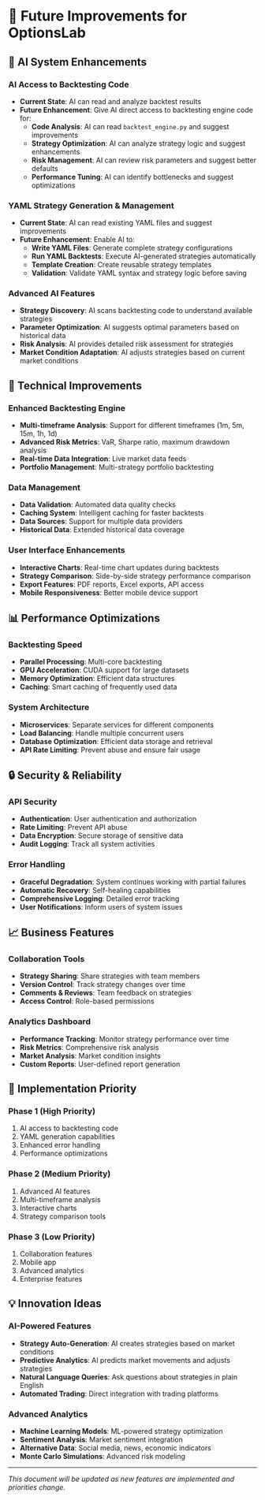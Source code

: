 # 🚀 Future Improvements for OptionsLab

## 🤖 AI System Enhancements

### **AI Access to Backtesting Code**
- **Current State**: AI can read and analyze backtest results
- **Future Enhancement**: Give AI direct access to backtesting engine code for:
  - **Code Analysis**: AI can read `backtest_engine.py` and suggest improvements
  - **Strategy Optimization**: AI can analyze strategy logic and suggest enhancements
  - **Risk Management**: AI can review risk parameters and suggest better defaults
  - **Performance Tuning**: AI can identify bottlenecks and suggest optimizations

### **YAML Strategy Generation & Management**
- **Current State**: AI can read existing YAML files and suggest improvements
- **Future Enhancement**: Enable AI to:
  - **Write YAML Files**: Generate complete strategy configurations
  - **Run YAML Backtests**: Execute AI-generated strategies automatically
  - **Template Creation**: Create reusable strategy templates
  - **Validation**: Validate YAML syntax and strategy logic before saving

### **Advanced AI Features**
- **Strategy Discovery**: AI scans backtesting code to understand available strategies
- **Parameter Optimization**: AI suggests optimal parameters based on historical data
- **Risk Analysis**: AI provides detailed risk assessment for strategies
- **Market Condition Adaptation**: AI adjusts strategies based on current market conditions

## 🔧 Technical Improvements

### **Enhanced Backtesting Engine**
- **Multi-timeframe Analysis**: Support for different timeframes (1m, 5m, 15m, 1h, 1d)
- **Advanced Risk Metrics**: VaR, Sharpe ratio, maximum drawdown analysis
- **Real-time Data Integration**: Live market data feeds
- **Portfolio Management**: Multi-strategy portfolio backtesting

### **Data Management**
- **Data Validation**: Automated data quality checks
- **Caching System**: Intelligent caching for faster backtests
- **Data Sources**: Support for multiple data providers
- **Historical Data**: Extended historical data coverage

### **User Interface Enhancements**
- **Interactive Charts**: Real-time chart updates during backtests
- **Strategy Comparison**: Side-by-side strategy performance comparison
- **Export Features**: PDF reports, Excel exports, API access
- **Mobile Responsiveness**: Better mobile device support

## 📊 Performance Optimizations

### **Backtesting Speed**
- **Parallel Processing**: Multi-core backtesting
- **GPU Acceleration**: CUDA support for large datasets
- **Memory Optimization**: Efficient data structures
- **Caching**: Smart caching of frequently used data

### **System Architecture**
- **Microservices**: Separate services for different components
- **Load Balancing**: Handle multiple concurrent users
- **Database Optimization**: Efficient data storage and retrieval
- **API Rate Limiting**: Prevent abuse and ensure fair usage

## 🔒 Security & Reliability

### **API Security**
- **Authentication**: User authentication and authorization
- **Rate Limiting**: Prevent API abuse
- **Data Encryption**: Secure storage of sensitive data
- **Audit Logging**: Track all system activities

### **Error Handling**
- **Graceful Degradation**: System continues working with partial failures
- **Automatic Recovery**: Self-healing capabilities
- **Comprehensive Logging**: Detailed error tracking
- **User Notifications**: Inform users of system issues

## 📈 Business Features

### **Collaboration Tools**
- **Strategy Sharing**: Share strategies with team members
- **Version Control**: Track strategy changes over time
- **Comments & Reviews**: Team feedback on strategies
- **Access Control**: Role-based permissions

### **Analytics Dashboard**
- **Performance Tracking**: Monitor strategy performance over time
- **Risk Metrics**: Comprehensive risk analysis
- **Market Analysis**: Market condition insights
- **Custom Reports**: User-defined report generation

## 🎯 Implementation Priority

### **Phase 1 (High Priority)**
1. AI access to backtesting code
2. YAML generation capabilities
3. Enhanced error handling
4. Performance optimizations

### **Phase 2 (Medium Priority)**
1. Advanced AI features
2. Multi-timeframe analysis
3. Interactive charts
4. Strategy comparison tools

### **Phase 3 (Low Priority)**
1. Collaboration features
2. Mobile app
3. Advanced analytics
4. Enterprise features

## 💡 Innovation Ideas

### **AI-Powered Features**
- **Strategy Auto-Generation**: AI creates strategies based on market conditions
- **Predictive Analytics**: AI predicts market movements and adjusts strategies
- **Natural Language Queries**: Ask questions about strategies in plain English
- **Automated Trading**: Direct integration with trading platforms

### **Advanced Analytics**
- **Machine Learning Models**: ML-powered strategy optimization
- **Sentiment Analysis**: Market sentiment integration
- **Alternative Data**: Social media, news, economic indicators
- **Monte Carlo Simulations**: Advanced risk modeling

---

*This document will be updated as new features are implemented and priorities change.* 